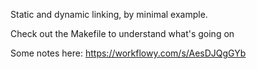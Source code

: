 Static and dynamic linking, by minimal example.

Check out the Makefile to understand what's going on

Some notes here:
https://workflowy.com/s/AesDJQgGYb
